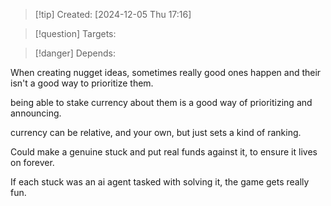 
>[!tip] Created: [2024-12-05 Thu 17:16]

>[!question] Targets: 

>[!danger] Depends: 

When creating nugget ideas, sometimes really good ones happen and their isn't a good way to prioritize them.

being able to stake currency about them is a good way of prioritizing and announcing.

currency can be relative, and your own, but just sets a kind of ranking.

Could make a genuine stuck and put real funds against it, to ensure it lives on forever.

If each stuck was an ai agent tasked with solving it, the game gets really fun.

